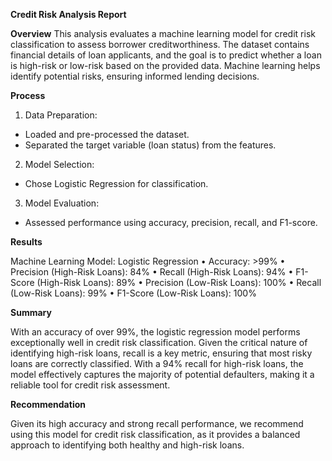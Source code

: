 **Credit Risk Analysis Report**

**Overview**
This analysis evaluates a machine learning model for credit risk classification to assess borrower creditworthiness. The dataset contains financial details of loan applicants, and the goal is to predict whether a loan is high-risk or low-risk based on the provided data. Machine learning helps identify potential risks, ensuring informed lending decisions.

**Process**
1.	Data Preparation:
  - Loaded and pre-processed the dataset.
  - Separated the target variable (loan status) from the features.
2.	Model Selection:
  - Chose Logistic Regression for classification.
3.	Model Evaluation:
  - Assessed performance using accuracy, precision, recall, and F1-score.
    
**Results**

Machine Learning Model: Logistic Regression
  •	Accuracy: >99%
  •	Precision (High-Risk Loans): 84%
  •	Recall (High-Risk Loans): 94%
  •	F1-Score (High-Risk Loans): 89%
  •	Precision (Low-Risk Loans): 100%
  •	Recall (Low-Risk Loans): 99%
  •	F1-Score (Low-Risk Loans): 100%
  
**Summary**

With an accuracy of over 99%, the logistic regression model performs exceptionally well in credit risk classification. Given the critical nature of identifying high-risk loans, recall is a key metric, ensuring that most risky loans are correctly classified. With a 94% recall for high-risk loans, the model effectively captures the majority of potential defaulters, making it a reliable tool for credit risk assessment.

**Recommendation**

Given its high accuracy and strong recall performance, we recommend using this model for credit risk classification, as it provides a balanced approach to identifying both healthy and high-risk loans.

